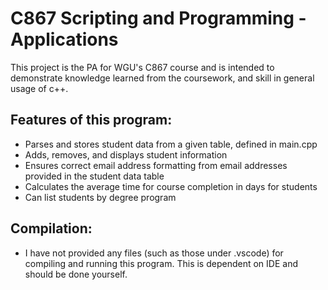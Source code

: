 # C867 Scripting and Programming - Applications


This project is the PA for WGU's C867 course and is intended to demonstrate knowledge learned from the coursework, and skill in general usage of c++.


## Features of this program:
- Parses and stores student data from a given table, defined in main.cpp
- Adds, removes, and displays student information
- Ensures correct email address formatting from email addresses provided in the student data table
- Calculates the average time for course completion in days for students
- Can list students by degree program

## Compilation:
- I have not provided any files (such as those under .vscode) for compiling and running this program. This is dependent on IDE and should be done yourself.
